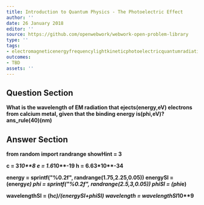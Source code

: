 ```yaml
---
title: Introduction to Quantum Physics - The Photoelectric Effect
author: ''
date: 26 January 2018
editor: ''
source: https://github.com/openwebwork/webwork-open-problem-library
type: ''
tags:
- electromagneticenergyfrequencylightkineticphotoelectricquantumradiationwavelength
outcomes:
- TBD
assets: ''
---
```


## Question Section 

<b>
What is the wavelength of EM radiation that ejects(energy,eV) electrons from calcium metal, given that the binding energy is(phi,eV)?
ans_rule(40)(nm)



## Answer Section

from random import randrange
showHint = 3

c = 3*10**8
e = 1.6*10**-19
h = 6.63*10**-34

energy = sprintf("%0.2f", randrange(1.75,2.25,0.05))
energySI = (energy*e)
phi = sprintf("%0.2f", randrange(2.5,3,0.05))
phiSI = (phi*e)

wavelengthSI = (h*c)/(energySI+phiSI)
wavelength = wavelengthSI*10**9